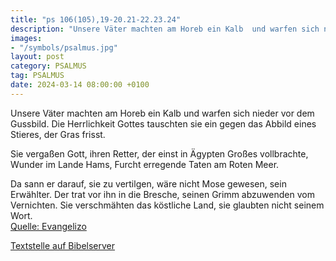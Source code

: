 ```yaml
---
title: "ps 106(105),19-20.21-22.23.24"
description: "Unsere Väter machten am Horeb ein Kalb  und warfen sich nieder vor dem Gussbild. Die Herrlichkeit Gottes tauschten sie ein  gegen das Abbild eines Stieres, der Gras frisst.  Sie vergaßen Gott, ihren Retter,  der einst in Ägypten Großes vollbrachte, Wunder im Lande Hams,  Furc...."
images:
- "/symbols/psalmus.jpg"
layout: post
category: PSALMUS
tag: PSALMUS
date: 2024-03-14 08:00:00 +0100
---
```

Unsere Väter machten am Horeb ein Kalb 
und warfen sich nieder vor dem Gussbild.
Die Herrlichkeit Gottes tauschten sie ein 
gegen das Abbild eines Stieres, der Gras frisst.

Sie vergaßen Gott, ihren Retter, 
der einst in Ägypten Großes vollbrachte,
Wunder im Lande Hams, 
Furcht erregende Taten am Roten Meer.<!--more-->

Da sann er darauf, sie zu vertilgen, 
wäre nicht Mose gewesen, sein Erwählter. Der trat vor ihn in die Bresche, 
seinen Grimm abzuwenden vom Vernichten.
Sie verschmähten das köstliche Land, 
sie glaubten nicht seinem Wort.<br>
[Quelle: Evangelizo](https://evangeliumtagfuertag.org/DE/gospel)

[Textstelle auf Bibelserver](https://www.bibleserver.com/EU/ps106(105),19-20.21-22.23.24)
